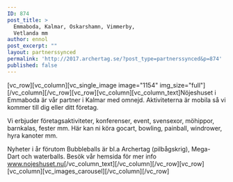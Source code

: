 ```yaml
---
ID: 874
post_title: >
  Emmaboda, Kalmar, Oskarshamn, Vimmerby,
  Vetlanda mm
author: ennol
post_excerpt: ""
layout: partnerssynced
permalink: 'http://2017.archertag.se/?post_type=partnerssynced&p=874'
published: false
---
```

<p>[vc_row][vc_column][vc_single_image image="1154" img_size="full"][/vc_column][/vc_row][vc_row][vc_column][vc_column_text]Nöjeshuset i Emmaboda är vår partner i Kalmar med omnejd. Aktiviteterna är mobila så vi kommer till dig eller ditt företag.</p>
<p>Vi erbjuder företagsaktiviteter, konferenser, event, svensexor, möhippor, barnkalas, fester mm. Här kan ni köra gocart, bowling, painball, windrower, hyra kanoter mm.</p>
<p>Nyheter i år förutom Bubbleballs är bl.a Archertag (pilbågskrig), Mega-Dart och waterballs. Besök vår hemsida för mer info <a href="http://www.nojeshuset.nu/" target="_blank" rel="noopener">www.nojeshuset.nu</a>[/vc_column_text][/vc_column][/vc_row][vc_row][vc_column][vc_images_carousel][/vc_column][/vc_row]</p>
